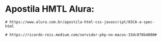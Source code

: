    # Apostila HMTL Alura:

    # https://www.alura.com.br/apostila-html-css-javascript/03CA-a-spec-html

    # https://ricardo-reis.medium.com/servidor-php-no-macos-33dc078b4080#
